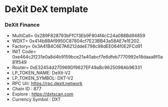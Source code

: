 # DeXit DeX template

### DeXit Finance
- MultiCall=  0x289F828793bFfCf3Eb9F804f4cC24a088Bd94859 
- WDXT=  0x414b8BAf9950C87804cf7E23BB43a58AE7e1E202 
- Factory=  0x3A41B4C6E7A6212ddeE798c98dEE064f0E2FCd91 
- INIT Code= 0xe464c2f231e0a8d4b9159bce21a40abcf7e6dfeb7770992e18daaa8f0a81f549 
- Router=  0xE32454d270969Df9627EF49aBc9625098Ab96331
- LP_TOKEN_NAME:  DeXit-V2
- LP_TOKEN_SYMBOL:  DXT-V2
- RPC Url: https://rpc.dexit.network
- Chain ID : 877
- Explore : https://dxtscan.com
- Currency Symbol : DXT

